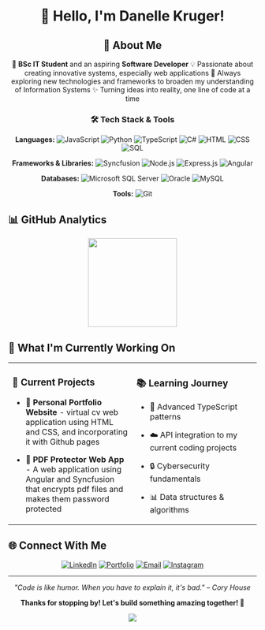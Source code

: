 <div align="center">
  
# 👋 Hello, I'm Danelle Kruger!

## 🚀 About Me 
  🌟 **BSc IT Student** and an aspiring **Software Developer** 
  💡 Passionate about creating innovative systems, especially web applications 
  🚀 Always exploring new technologies and frameworks to broaden my understanding of Information Systems
  ✨ Turning ideas into reality, one line of code at a time
  
</div>

<div align="center">
  
### 🛠️ Tech Stack & Tools

**Languages:**
![JavaScript](https://img.shields.io/badge/-JavaScript-F7DF1E?style=for-the-badge&logo=javascript&logoColor=black)
![Python](https://img.shields.io/badge/-Python-3776AB?style=for-the-badge&logo=python&logoColor=white)
![TypeScript](https://img.shields.io/badge/-TypeScript-3178C6?style=for-the-badge&logo=typescript&logoColor=white)
![C#](https://img.shields.io/badge/-C%23-239120?style=for-the-badge&logo=c-sharp&logoColor=white)
![HTML](https://img.shields.io/badge/-HTML-E34F26?style=for-the-badge&logo=html5&logoColor=white)
![CSS](https://img.shields.io/badge/-CSS-1572B6?style=for-the-badge&logo=css3&logoColor=white)
![SQL](https://img.shields.io/badge/-SQL-4479A1?style=for-the-badge&logo=mysql&logoColor=white)

**Frameworks & Libraries:**
![Syncfusion](https://img.shields.io/badge/-Syncfusion-FF6600?style=for-the-badge&logo=syncfusion&logoColor=white)
![Node.js](https://img.shields.io/badge/-Node.js-339933?style=for-the-badge&logo=node.js&logoColor=white)
![Express.js](https://img.shields.io/badge/-Express.js-000000?style=for-the-badge&logo=express&logoColor=white)
![Angular](https://img.shields.io/badge/-Angular-DD0031?style=for-the-badge&logo=angular&logoColor=white)

**Databases:**
![Microsoft SQL Server](https://img.shields.io/badge/-MS%20SQL%20Server-CC2927?style=for-the-badge&logo=microsoft-sql-server&logoColor=white)
![Oracle](https://img.shields.io/badge/-Oracle-F80000?style=for-the-badge&logo=oracle&logoColor=white)
![MySQL](https://img.shields.io/badge/-MySQL-4479A1?style=for-the-badge&logo=mysql&logoColor=white)

**Tools:**
![Git](https://img.shields.io/badge/-Git-F05032?style=for-the-badge&logo=git&logoColor=white)

</div>

## 📊 GitHub Analytics

<div align="center">
  <img height="180em" src="https://github-readme-stats.vercel.app/api/top-langs/?username=DanelleKruger&layout=compact&langs_count=8&theme=tokyonight"/>
</div>

## 🔮 What I'm Currently Working On

<table>
  <tr>
    <td valign="top" width="50%">
      
### 🎯 Current Projects
- 🌟 **Personal Portfolio Website** - virtual cv web application using HTML and CSS, and incorporating it with Github pages
- 🚀 **PDF Protector Web App** - A web application using Angular and Syncfusion that encrypts pdf files and makes them password protected
      
    </td>
    <td valign="top" width="50%">
      
### 📚 Learning Journey
- 🧠 Advanced TypeScript patterns
- ☁️ API integration to my current coding projects
- 🔒 Cybersecurity fundamentals
- 📊 Data structures & algorithms
      
    </td>
  </tr>
</table>

## 🌐 Connect With Me

<div align="center">
  
[![LinkedIn](https://img.shields.io/badge/-LinkedIn-0077B5?style=for-the-badge&logo=linkedin&logoColor=white)](https://www.linkedin.com/in/danelle-kruger/)
[![Portfolio](https://img.shields.io/badge/-Portfolio-FF5722?style=for-the-badge&logo=google-chrome&logoColor=white)](https://danellekruger.github.io/DKruger-Virtual-CV/)
[![Email](https://img.shields.io/badge/-Email-D14836?style=for-the-badge&logo=gmail&logoColor=white)](mailto:kruger.danelle2829@gmail.com)
[![Instagram](https://img.shields.io/badge/-Instagram-E4405F?style=for-the-badge&logo=instagram&logoColor=white)](https://www.instagram.com/_danelle.kruger_/)

</div>

---

<div align="center">

*"Code is like humor. When you have to explain it, it's bad." – Cory House*

**Thanks for stopping by! Let's build something amazing together! 🚀**

</div>

<div align="center">
  <img src="https://capsule-render.vercel.app/api?type=waving&color=gradient&height=60&section=footer"/>
</div>
